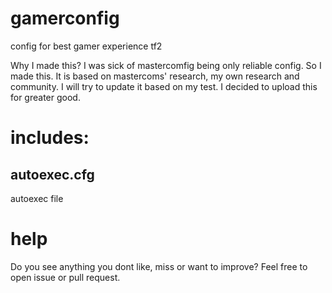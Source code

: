 # gamerconfig
config for best gamer experience tf2

Why I made this? I was sick of mastercomfig being only reliable config. So I made this. It is based on mastercoms' research, my own research and community. I will try to update it based on my test. I decided to upload this for greater good.

# includes:
## autoexec.cfg

autoexec file


# help

Do you see anything you dont like, miss or want to improve?
Feel free to open issue or pull request.
